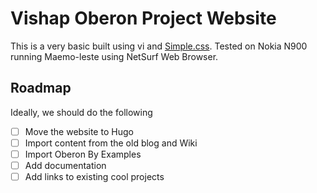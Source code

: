 # Vishap Oberon Project Website

This is a very basic built using vi and [Simple.css](https://simplecss.org). Tested on Nokia N900 running Maemo-leste using NetSurf Web Browser.

## Roadmap

Ideally, we should do the following

- [ ] Move the website to Hugo
- [ ] Import content from the old blog and Wiki
- [ ] Import Oberon By Examples
- [ ] Add documentation
- [ ] Add links to existing cool projects
